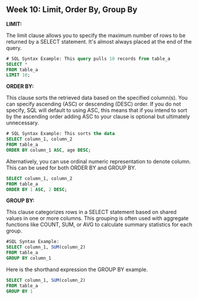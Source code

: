 <h2>Week 10: Limit, Order By, Group By </h2>

<b>LIMIT: </b>
<p>The limit clause allows you to specify the maximum number of rows to be returned by a SELECT statement. It's almost always placed at the end of the query. </p>

```sql
# SQL Syntax Example: This query pulls 10 records from table_a
SELECT *
FROM table_a
LIMIT 10;
```           


<b>ORDER BY:</b>
<p>This clause sorts the retrieved data based on the specified column(s). You can specify ascending (ASC) or descending (DESC) order. If you do not specify, SQL will default to using ASC, this means that if you intend to sort by the ascending order adding ASC to your clause is optional but ultimately unnecessary.</p> 

```sql
# SQL Syntax Example: This sorts the data 
SELECT column_1, column_2
FROM table_a
ORDER BY column_1 ASC, age DESC;
```

Alternatively, you can use ordinal numeric representation to denote column. This can be used for both ORDER BY and GROUP BY. 

```sql
SELECT column_1, column_2
FROM table_a
ORDER BY 1 ASC, 2 DESC;
```
<b>GROUP BY:</b>
<p>This clause categorizes rows in a SELECT statement based on shared values in one or more columns. This grouping is often used with aggregate functions like COUNT, SUM, or AVG to calculate summary statistics for each group.</p>

```sql
#SQL Syntax Example:
SELECT column_1, SUM(column_2)
FROM table_a
GROUP BY column_1
```
<p>Here is the shorthand expression the GROUP BY example.</p>

```sql
SELECT column_1, SUM(column_2)
FROM table_a
GROUP BY 1
```
